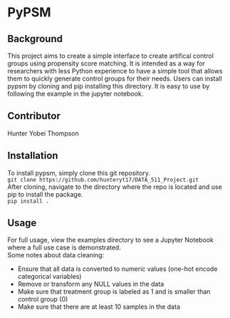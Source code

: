 # PyPSM

## Background
This project aims to create a simple interface to create artifical control groups using propensity score matching. It is intended as a way for researchers with less Python experience to have a simple tool that allows them to quickly generate control groups for their needs. Users can install pypsm by cloning and pip installing this directory. It is easy to use by following the example in the jupyter notebook. 

## Contributor
Hunter Yobei Thompson

## Installation
To install pypsm, simply clone this git repository.  
`git clone https://github.com/hunteryt17/DATA_511_Project.git`  
After cloning, navigate to the directory where the repo is located and use pip to install the package.  
`pip install .`

## Usage
For full usage, view the examples directory to see a Jupyter Notebook where a full use case is demonstrated.  
Some notes about data cleaning:
- Ensure that all data is converted to numeric values (one-hot encode categorical variables)
- Remove or transform any NULL values in the data
- Make sure that treatment group is labeled as 1 and is smaller than control group (0)
- Make sure that there are at least 10 samples in the data
